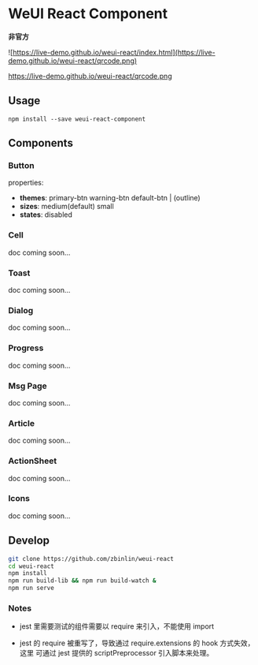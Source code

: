 # WeUI React Component

**非官方**

![https://live-demo.github.io/weui-react/index.html](https://live-demo.github.io/weui-react/qrcode.png)

<https://live-demo.github.io/weui-react/qrcode.png>


## Usage

```
npm install --save weui-react-component
```

## Components

### Button

properties:
* **themes**: primary-btn warning-btn default-btn | (outline)
* **sizes**: medium(default) small
* **states**: disabled

### Cell

doc coming soon...


### Toast

doc coming soon...


### Dialog

doc coming soon...


### Progress

doc coming soon...


### Msg Page

doc coming soon...


### Article

doc coming soon...


### ActionSheet

doc coming soon...


### Icons

doc coming soon...


## Develop

``` bash
git clone https://github.com/zbinlin/weui-react
cd weui-react
npm install
npm run build-lib && npm run build-watch &
npm run serve
```

### Notes

* jest 里需要测试的组件需要以 require 来引入，不能使用 import

* jest 的 require 被重写了，导致通过 require.extensions 的 hook 方式失效，这里
  可通过 jest 提供的 scriptPreprocessor 引入脚本来处理。
